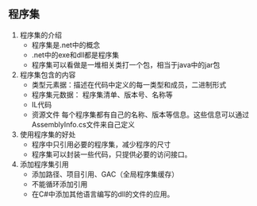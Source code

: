 ## 程序集
1. 程序集的介绍
	- 程序集是.net中的概念
	- .net中的exe和dll都是程序集
	- 程序集可以看做是一堆相关类打一个包，相当于java中的jar包
2. 程序集包含的内容
	- 类型元素据：描述在代码中定义的每一类型和成员，二进制形式
	- 程序集元数据： 程序集清单、版本号、名称等
	- IL代码
	- 资源文件
每个程序集都有自己的名称、版本等信息。这些信息可以通过AssemblyInfo.cs文件来自己定义
3. 使用程序集的好处
	- 程序中只引用必要的程序集，减少程序的尺寸
	- 程序集可以封装一些代码，只提供必要的访问接口。
4. 添加程序集引用
  	- 添加路径、项目引用、GAC（全局程序集缓存）
  	- 不能循环添加引用
  	- 在C#中添加其他语言编写的dll的文件的应用。

